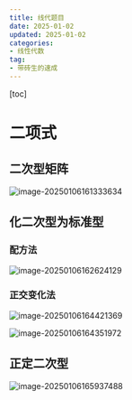 ```yaml
---
title: 线代题目
date: 2025-01-02
updated: 2025-01-02
categories: 
- 线性代数
tag:
- 带砖生的速成
---
```


<!--toc-->
[toc]
# 二项式

## 二次型矩阵

![image-20250106161333634](https://s2.loli.net/2025/01/06/e1WpQtrgEcdHN57.png)

## 化二次型为标准型

### 配方法

![image-20250106162624129](https://s2.loli.net/2025/01/06/njohSHTr1a8yimU.png)

### 正交变化法

![image-20250106164421369](https://s2.loli.net/2025/01/06/EFhcswpGUI7S5Hi.png)



![image-20250106164351972](https://s2.loli.net/2025/01/06/8AgrsplqVFwvIPH.png)

## 正定二次型

![image-20250106165937488](https://s2.loli.net/2025/01/06/tW65vhXjCq38ksr.png)
